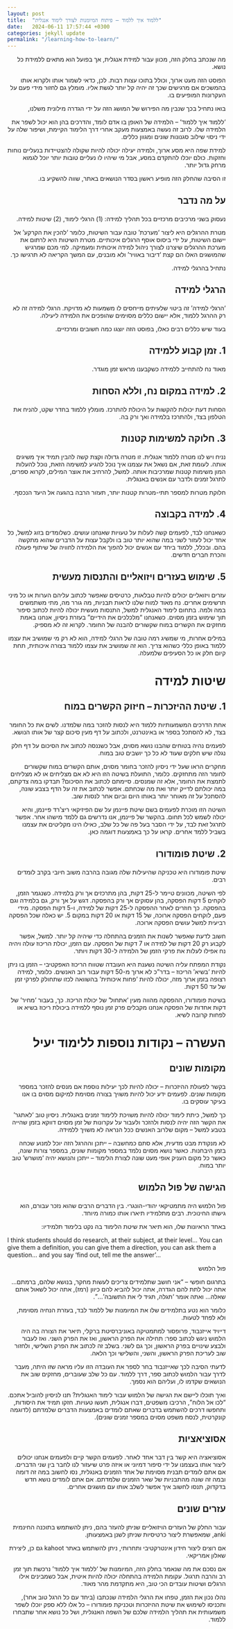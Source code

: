 ```yaml
---
layout: post
title:  "ללמוד איך ללמוד – פיתוח המיומנות לצורך לימוד אנגלית"
date:   2024-06-11 17:57:44 +0300
categories: jekyll update
permalink: "/learning-how-to-learn/"
---
```



<p dir="rtl">
מה שנכתב בחלק הזה, מכוון עבור למידת אנגלית, אך בפועל הוא מתאים ללמידת כל נושא.</p>


<p dir="rtl">
הפוסט הזה מעט ארוך, וכולל בתוכו עצות רבות. לכן, כדאי לשמור אותו ולקרוא אותו בהמשכים אם מרגישים שכך זה יהיה קל יותר לגשת אליו. מומלץ גם לחזור מידי פעם על העקרונות המופיעים בו.</p>


<p dir="rtl">
בואו נתחיל בכך שנבין מה הפירוש של המושג הזה על ידי הגדרה מילונית משלנו,</p>


<p dir="rtl">
‘ללמוד איך ללמוד‘ – הלמידה של האופן בו אדם לומד, והדרכים בהן הוא יכול לשפר את הלמידה שלו. לרוב זה נעשה באמצעות מעקב אחרי דרך הלימוד הקיימת, ושיפור שלה על ידי ניסוי שילוב סגנונות שונים ומגוון כללים.</p>


<p dir="rtl">
למידת שפה היא מסע ארוך, ולמידה יעילה יכולה להיות שקולה להצטיידות בנעליים נוחות וחזקות. כולם יוכלו להתקדם במסע, אבל מי שיהיו לו נעליים טובות יותר יוכל לגמוא מרחק גדול יותר.</p>


<p dir="rtl">
זו הסיבה שהחלק הזה מופיע ראשון בסדר הנושאים באתר, שווה להשקיע בו.</p>


<h2><p dir="rtl">
על מה נדבר</p>
</h2>


<p dir="rtl">
נעסוק בשני מרכיבים מרכזיים בכל תהליך למידה: (1) הרגלי לימוד, (2) שיטות למידה.</p>


<p dir="rtl">
מטרת ההרגלים היא ליצור ‘מערכת’ טובה עבור השיטות, כלומר ‘להכין את הקרקע’ אל יישום השיטות, על ידי ביסוס אוסף הרגלים איכותיים. מטרת השיטות היא לרתום את מערכת ההרגלים שיצרנו לצורך ניהול למידה איכותית ומעמיקה. למי מכם שמרגיש שהמושגים האלו הם קצת ‘דיבור באוויר’ ולא מובנים, עם המשך הקריאה לא תרגישו כך.</p>


<p dir="rtl">
נתחיל בהרגלי למידה.</p>


<h2><p dir="rtl">
הרגלי למידה</p>
</h2>


<p dir="rtl">
‘הרגלי למידה’ זה ביטוי שלעיתים מייחסים לו משמעות לא מדויקת. הרגלי למידה זה לא רק ההרגל ללמוד, אלא יישום כללים מסוימים שהופכים את הלמידה ליעילה.</p>


<p dir="rtl">
בעוד שיש כללים רבים כאלו, בפוסט הזה יוצגו כמה חשובים ומרכזיים.</p>


<h2><p dir="rtl">
1. זמן קבוע ללמידה</p>
</h2>


<p dir="rtl">
מאוד נח להתחייב ללמידה כשקבענו מראש זמן מוגדר.</p>


<h2><p dir="rtl">
2. למידה במקום נח, וללא הסחות</p>
</h2>


<p dir="rtl">
הסחות דעת יכולות להקשות על היכולת להתרכז. מומלץ ללמוד בחדר שקט, להניח את הטלפון בצד, ולהתרכז בלמידה ואך ורק בה.</p>


<h2><p dir="rtl">
3. חלוקה למשימות קטנות</p>
</h2>


<p dir="rtl">
נניח ויש לנו מטרה ללמוד אנגלית. זו מטרה גדולה וקצת קשה להבין תמיד איך משיגים אותה. לעומת זאת, אם נשאל את עצמנו איך נוכל להגיע למשימה הזאת, נוכל להעלות המון משימות קטנות שמרכיבות אותה. למשל, להרחיב את אוצר המילים, לקרוא ספרים, לתרגל זמנים ולדבר עם אנשים באנגלית.</p>


<p dir="rtl">
חלוקת מטרות למספר תתי-מטרות קטנות יותר, תעזור הרבה בהגעה אל היעד הנכסף.</p>


<h2><p dir="rtl">
4. למידה בקבוצה</p>
</h2>


<p dir="rtl">
כשאנחנו לבד, לפעמים קשה לעלות על טעויות שאנחנו עושים. כשלומדים בזוג למשל, כל אחד יכול לעזור לשני במה שהוא יותר טוב בו ולקבל עצות על הדברים שהוא מתקשה בהם. ובכלל, ללמוד ביחד עם אנשים יכול להפוך את הלמידה לחוויה של שיתוף פעולה והכרת חברים חדשים.</p>


<h2><p dir="rtl">
5. שימוש בעזרים ויזואליים והתנסות מעשית</p>
</h2>


<p dir="rtl">
עזרים ויזואליים יכולים להיות טבלאות, כרטיסים שאפשר לכתוב עליהם הערות או כל מיני תרשימים אחרים. נח מאוד למוח שלנו לראות תבניות, מה גורר מה, מתי משתמשים במה ולמה. בתחום לימוד האנגלית למשל, התנסות מעשית יכולה להיות לכתוב סיפור תוך שימוש בזמן מסוים. כשאנחנו “מלכלכים את הידיים” בעזרת ניסיון, אנחנו באמת מחזקים את הקשרים במוח שקשורים להבנה של החומר. לקרוא זה לא מספיק.</p>


<p dir="rtl">
במילים אחרות, מי שמשיג רמה טובה של הרגלי למידה, הוא לא רק מי שמושיב את עצמו ללמוד באופן כללי כשהוא צריך. הוא זה שמושיב את עצמו ללמוד בצורה איכותית, תחת קיום חלק או כל הסעיפים שלמעלה.</p>


<h1><p dir="rtl">
שיטות למידה</p>
</h1>


<h2><p dir="rtl">
1. שיטת ההיזכרות – חיזוק הקשרים במוח</p>
</h2>


<p dir="rtl">
אחת הדרכים המשמעותיות ללמוד היא לנסות להזכר במה שלמדנו. לשים את כל החומר בצד, לא להסתכל בספר או באינטרנט, ולכתוב על דף מעין סיכום קצר של אותו הנושא.</p>


<p dir="rtl">
לפעמים נהיה בטוחים שהבנו נושא מסוים, אבל כשננסה לכתוב את הסיכום על דף חלק נגלה שיש חלקים שעוד לא כל כך יושבים טוב במוח.</p>


<p dir="rtl">
מחקרים הראו שעל ידי ניסיון להזכר בחומר מסוים, אותם הקשרים במוח שקשורים לחומר הזה מתחזקים. כלומר, התועלת בשיטה הזו היא לא אם מצליחים או לא מצליחים לתמצת את החומר, אלא זה שמנסים. סיימתם לכתוב את הסיכום? תבדקו במה צדקתם, במה יכולתם לדייק יותר ואת מה שכחתם. אפשר לכתוב את זה על הדף בצבע שונה, להסתכל על זה מאוחר יותר באותו היום וביום אחר לנסות שוב.</p>


<p dir="rtl">
השיטה הזו מוכרת לפעמים בשם שיטת פיינמן על שם הפיזיקאי ריצ’רד פיינמן, והיא יכולה לשמש לכל תחום. בהקשר של פיינמן, אנו נדרשים גם ללמד מישהו אחר. אפשר לתרגל זאת לבד, על ידי הסבר בעל פה של כל שלב, כאילו הינו מקליטים את עצמנו בשביל ללמד אחרים. קראו על כך באמצעות דוגמה כאן.</p>


<h2><p dir="rtl">
2. שיטת פומודורו</p>
</h2>


<p dir="rtl">
שיטת פומודורו היא טכניקה שהיעילות שלה מגובה בהרבה משוב חיובי בקרב לומדים רבים.</p>


<p dir="rtl">
לפי השיטה, מכוונים טיימר ל-25 דקות, בהן מתרכזים אך ורק בלמידה. כשנגמר הזמן, לוקחים 5 דקות הפסקה, בהן עסוקים אך ורק בהפסקה. דגש על אך ורק, גם בלמידה וגם בהפסקה. כך חוזרים לאחר ההפסקה ל-25 דקות של למידה, ו-5 דקות הפסקה. מידי פעם, לוקחים הפסקה ארוכה, של 15 דקות או 20 דקות במקום 5. יש כאלה שכל הפסקה רביעית למשל עושים הפסקה ארוכה.</p>


<p dir="rtl">
חשוב לדעת שאפשר לשנות את הזמנים בהתחלה כדי שיהיה קל יותר. למשל, אפשר לקבוע רק 20 דקות של למידה או 7 דקות של הפסקה. עם הזמן, יכולת הריכוז עולה ויהיה נח אפילו לעלות את פרקי הזמן של הלמידה ל-30 דקות ויותר.</p>


<p dir="rtl">
נקודת המפתח עליה השיטה נשענת היא העובדה שטווח הריכוז האפקטיבי – הזמן בו ניתן להיות ‘בשיא’ הריכוז – בדר”כ לא ארוך מ-50 דקות עבור רוב האנשים. כלומר, למידה רצופה בזמן ארוך מזה, יכולה להיות ‘פחות איכותית’ בהשוואה לכזו שתחולק לפרקי זמן של עד 50 דקות.</p>


<p dir="rtl">
בשיטת פומודורו, ההפסקה מהווה מעין ‘אתחול’ של יכולת הריכוז. כך, בעבור ‘מחיר’ של דקות אחדות של הפסקה אנחנו מקבלים פרק זמן נוסף ללמידה ביכולת ריכוז בשיא או לפחות קרובה לשיא.</p>


<h1><p dir="rtl">
העשרה – נקודות נוספות ללימוד יעיל</p>
</h1>


<h2><p dir="rtl">
מקומות שונים</p>
</h2>


<p dir="rtl">
בקשר לפעולת ההיזכרות – יכולה להיות לכך יעילות נוספת אם מנסים להזכר במספר מקומות שונים. לפעמים ידע יכול להיות משויך בצורה מסוימת למיקום מסוים בו אנו בעיקר עוסקים בו.</p>


<p dir="rtl">
כך למשל, כיתת לימוד יכולה להיות משויכת ללימוד זמנים באנגלית. ניסיון טוב ‘לאתגר’ את הקשר הזה יהיה לנסות ולהזכר ולעבור על עקרונות של זמן מסוים דווקא בזמן שהייה בטבע למשל – מקום שלרוב האנשים ככל הנראה לא משויך ללמידה.</p>


<p dir="rtl">
לא מנקודת מבט מדעית, אלא סתם כמחשבה – ייתכן וההרגל הזה יוכל למנוע שכחה בזמן היבחנות. כאשר נושא מסוים נלמד במספר מקומות שונים, במספר צורות שונה, כאשר כל מקום העניק אופי מעט שונה לצורת הלימוד – ייתכן והנושא יהיה ‘מושרש’ טוב יותר במוח.</p>


<h2><p dir="rtl">
הגישה של פול הלמוש</p>
</h2>


<p dir="rtl">
פול הלמוש היה מתמטיקאי יהודי-הונגרי. בין הדברים הרבים שהוא נזכר עבורם, הוא גישתו החינוכית. רבים מתלמידיו תיארו אותו כמורה מיוחד.</p>


<p dir="rtl">
באחד הראיונות שלו, הוא תיאר את שיטת הלימוד בה נקט בלימוד תלמידיו:</p>


I think students should do research, at their subject, at their level… You can give them a definition, you can give them a direction, you can ask them a question… and you say ‘find out, tell me the answer’…

<p dir="rtl">
פול הלמוש</p>


<p dir="rtl">
בתרגום חופשי – “אני חושב שתלמידים צריכים לעשות מחקר, בנושא שלהם, ברמתם… אתה יכול לתת להם הגדרה, אתה יכול להביא להם כיוון (רמז), אתה יכול לשאול אותם שאלה… ואתה אומר ‘תגלה, תגיד לי את התשובה’…”.</p>


<p dir="rtl">
כלומר הוא נטע בתלמידים שלו את המיומנות של ללמוד לבד, בעזרת הנחיה מסוימת, ולא לפחד לטעות.</p>


<p dir="rtl">
דייויד אייזנבוד, פרופסור למתמטיקה באוניברסיטת ברקלי, תיאר את הצורה בה היה הלמוש ניגש לכתוב ספר: תחילה את הפרק הראשון, ואז את הפרק השני. ואז לעבור ולבצע שינויים בפרק הראשון, וכך גם לשני. בשלב זה לכתוב את הפרק השלישי, ולחזור שוב לעריכת הפרק הראשון, והשני, והשלישי וכך הלאה.</p>


<p dir="rtl">
לדעתי הסיבה לכך שאייזנבוד בחר לספר את העובדה הזו עליו מראה שזו היתה, מעבר לדרך עבור הלמוש לכתוב ספר, דרך ללמוד. עם כל שלב שעוברים, מחזקים שוב את הנושאים שקדמו לו, ועליהם הוא נסמך.</p>


<p dir="rtl">
ואיך תוכלו ליישם את הגישה של הלמוש עבור לימוד האנגלית? תנו לניסיון להוביל אתכם. “לכו אל הלוח”, הרכיבו משפטים, דברו אנגלית, תעשו טעויות. חזקו תמיד את היסודות, ותחפשו דרכים להשתמש בדברים שאתם לומדים באמצעות הדברים שלמדתם (לדוגמה קונקרטית, לנסח משפט מסוים במספר זמנים שונים).</p>


<h2><p dir="rtl">
אסוציאציות</p>
</h2>


<p dir="rtl">
אסוציאציה היא קשר בין דבר אחד לאחר. לפעמים הקשר קיים ולפעמים אנחנו יכולים ליצור אותו בעצמנו על ידי סיפור דמיוני או איזה פרט שיעזור לנו לחבר בין שני הדברים. אם אתם לומדים תבנית מסוימת של אחד הזמנים באנגלית, נסו לחשוב במה זה דומה ובמה זה שונה מהתבניות של שאר הזמנים שלמדתם. אם אתם לומדים נושא חדש בדקדוק, תנסו לחשוב איך אפשר לשלב אותו עם מושגים אחרים.</p>


<h2><p dir="rtl">
עזרים שונים</p>
</h2>


<p dir="rtl">
עבור החלק של העזרים הויזואליים שניתן להעזר בהם, ניתן להשתמש בתוכנה החינמית anki, שמאפשרת ליצור כרטיסיות שניתן לשנן באמצעותן.</p>


<p dir="rtl">
אם רוצים ליצור חידון אינטרקטיבי ותחרותי, ניתן להשתמש באתר kahoot גם כן, ליצירת שאלון אמריקאי.</p>


<p dir="rtl">
אם נסכם את מה שנאמר בחלק הזה, המיומנות של ‘ללמוד איך ללמוד’ נרכשת תוך זמן רב והרבה תרגול. עקומת הלמידה בהתחלה יכולה להיות איטית, אבל כשמבינים אילו הרגלים ושיטות עובדים הכי טוב, היא מתקדמת מהר מאוד.</p>


<p dir="rtl">
נהלו נכון את הזמן, טפחו את הרגלי הלמידה שנכתבו (ביחד עם כל הרגל טוב אחר), ותכניסו לשימוש את שיטת ההיזכרות וטכניקת פומודורו – כל אלו ללא ספק יוכלו לשפר משמעותית את תהליך הלמידה שלכם של השפה האנגלית, ושל כל נושא אחר שתבחרו ללמוד.</p>

